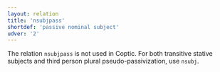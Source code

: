 ```yaml
---
layout: relation
title: 'nsubjpass'
shortdef: 'passive nominal subject'
udver: '2'
---
```


The relation `nsubjpass` is not used in Coptic. For both transitive stative subjects and third person plural pseudo-passivization, use `nsubj`.
<!-- Interlanguage links updated Út zář 29 20:31:57 CEST 2020 -->
